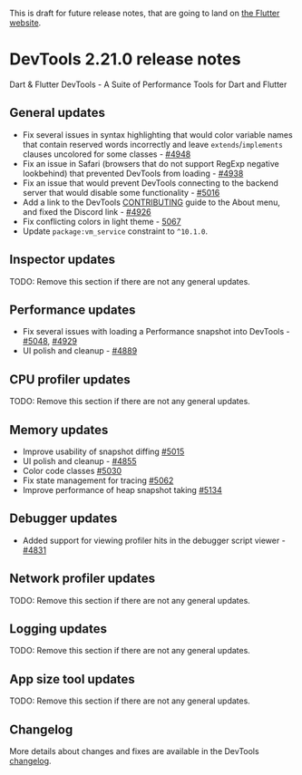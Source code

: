 This is draft for future release notes, that are going to land on
[the Flutter website](https://docs.flutter.dev/development/tools/devtools/release-notes).

# DevTools 2.21.0 release notes

Dart & Flutter DevTools - A Suite of Performance Tools for Dart and Flutter

## General updates

* Fix several issues in syntax highlighting that would color variable names that contain reserved words incorrectly and leave `extends`/`implements` clauses uncolored for some classes - [#4948](https://github.com/flutter/devtools/pull/4948)
* Fix an issue in Safari (browsers that do not support RegExp negative lookbehind) that prevented DevTools from loading - [#4938](https://github.com/flutter/devtools/pull/4938)
* Fix an issue that would prevent DevTools connecting to the backend server that would disable some functionality - [#5016](https://github.com/flutter/devtools/pull/5016)
* Add a link to the DevTools [CONTRIBUTING](https://github.com/flutter/devtools/blob/master/CONTRIBUTING.md) guide to the About menu, and fixed the Discord link - [#4926](https://github.com/flutter/devtools/pull/4926)
* Fix conflicting colors in light theme - [5067](https://github.com/flutter/devtools/pull/5067)
* Update `package:vm_service` constraint to `^10.1.0`.

## Inspector updates
TODO: Remove this section if there are not any general updates.

## Performance updates
* Fix several issues with loading a Performance snapshot into DevTools - [#5048](https://github.com/flutter/devtools/pull/5048), [#4929](https://github.com/flutter/devtools/pull/4929)
* UI polish and cleanup - [#4889](https://github.com/flutter/devtools/pull/4889)

## CPU profiler updates
TODO: Remove this section if there are not any general updates.

## Memory updates

* Improve usability of snapshot diffing [#5015](https://github.com/flutter/devtools/pull/5015)
* UI polish and cleanup - [#4855](https://github.com/flutter/devtools/pull/4855)
* Color code classes [#5030](https://github.com/flutter/devtools/pull/5030)
* Fix state management for tracing [#5062](https://github.com/flutter/devtools/pull/5062)
* Improve performance of heap snapshot taking [#5134](https://github.com/flutter/devtools/pull/5134)

## Debugger updates

* Added support for viewing profiler hits in the debugger script viewer - [#4831](https://github.com/flutter/devtools/pull/4831)

## Network profiler updates
TODO: Remove this section if there are not any general updates.

## Logging updates
TODO: Remove this section if there are not any general updates.

## App size tool updates
TODO: Remove this section if there are not any general updates.

## Changelog
More details about changes and fixes are available in the DevTools
[changelog](https://github.com/flutter/devtools/blob/master/CHANGELOG.md).
